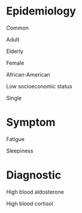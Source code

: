 # Epidemiology

Common

Adult

Elderly

Female

African-American

Low socioeconomic status

Single

# Symptom

Fatigue

Sleepiness

# Diagnostic

High blood aldosterone

High blood cortisol
